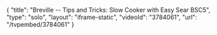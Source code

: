 {
    "title": "Breville -- Tips and Tricks: Slow Cooker with Easy Sear BSC5",
    "type": "solo",
    "layout": "iframe-static",
    "videoId": "3784061",
    "url": "\/tvpembed\/3784061"
}